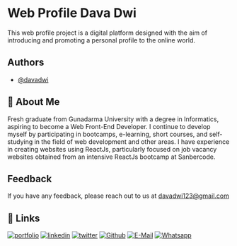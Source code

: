 
# Web Profile Dava Dwi

This web profile project is a digital platform designed with the aim of introducing and promoting a personal profile to the online world.


## Authors

- [@davadwi](https://www.github.com/davadwis)


## 🚀 About Me
Fresh graduate from Gunadarma University with a degree in Informatics, aspiring to become a Web Front-End Developer. I continue to develop myself by participating in bootcamps, e-learning, short courses, and self-studying in the field of web development and other areas. I have experience in creating websites using ReactJs, particularly focused on job vacancy websites obtained from an intensive ReactJs bootcamp at Sanbercode.


## Feedback

If you have any feedback, please reach out to us at davadwi123@gmail.com


## 🔗 Links
[![portfolio](https://img.shields.io/badge/my_portfolio-000?style=for-the-badge&logo=ko-fi&logoColor=white)](https://davadwi.netlify.app/)
[![linkedin](https://img.shields.io/badge/linkedin-0A66C2?style=for-the-badge&logo=linkedin&logoColor=white)](https://www.linkedin.com/in/muhamaddava/)
[![twitter](https://img.shields.io/badge/instagram-E1306C?style=for-the-badge&logo=instagram&logoColor=white)](https://www.instagram.com/davadwi/)
[![Github](https://img.shields.io/badge/github-000000?style=for-the-badge&logo=github&logoColor=white)](https://github.com/davadwis)
[![E-Mail](https://img.shields.io/badge/EMail-3b60c4?style=for-the-badge&logo=gmail&logoColor=white)](https://gmail.com/)
[![Whatsapp](https://img.shields.io/badge/Whatsapp-25D366?style=for-the-badge&logo=whatsapp&logoColor=white)](https://gmail.com/)




